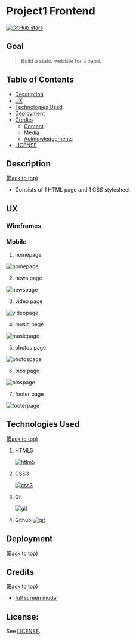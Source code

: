 # Project1 Frontend

<a href="https://github.com/DamianMcNulty/project1frontend/stargazers">
    <img src="https://img.shields.io/github/stars/DamianMcNulty/project1frontend.svg?style=social" alt="GitHub stars">
</a>

## Goal
>Build a static website for a band.

## Table of Contents
- [Description](#description)
- [UX](#ux)
- [Technologies Used](#technologies-used)
- [Deployment](#deployment)
- [Credits](#credits)
    - [Content](#content)
    - [Media](#media)
    - [Acknowledgements](#acknowledgements)
- [LICENSE](#license)

## Description
[(Back to top)](#table-of-contents)
* Consists of 1 HTML page and 1 CSS stylesheet

## UX

### Wireframes
### Mobile
1. homepage

![homepage](https://damianmcnulty.github.io/project1frontend/wireframes/balsamiq_project1frontend_mobile_wireframes/mobile/webp/project1frontend_homepage.webp)

2. news page

![newspage](https://damianmcnulty.github.io/project1frontend/wireframes/balsamiq_project1frontend_mobile_wireframes/mobile/webp/project1frontend_news.webp)

3. video page

![videopage](https://damianmcnulty.github.io/project1frontend/wireframes/balsamiq_project1frontend_mobile_wireframes/mobile/webp/project1frontend_video.webp)

4. music page

![musicpage](https://damianmcnulty.github.io/project1frontend/wireframes/balsamiq_project1frontend_mobile_wireframes/mobile/webp/project1frontend_music.webp)

5. photos page

![photospage](https://damianmcnulty.github.io/project1frontend/wireframes/balsamiq_project1frontend_mobile_wireframes/mobile/webp/project1frontend_photos.webp)

6. bios page

![biospage](https://damianmcnulty.github.io/project1frontend/wireframes/balsamiq_project1frontend_mobile_wireframes/mobile/webp/project1frontend_bios.webp)

7. footer page

![footerpage](https://damianmcnulty.github.io/project1frontend/wireframes/balsamiq_project1frontend_mobile_wireframes/mobile/webp/project1frontend_footer.webp)

## Technologies Used
[(Back to top)](#table-of-contents)
1. HTML5  

    [![htlm5](https://github.com/DamianMcNulty/my-first-website/blob/master/img/HTML5_logo_and_wordmark.svg)](https://en.wikipedia.org/wiki/HTML5) 

2. CSS3

    [![css3](https://github.com/DamianMcNulty/my-first-website/blob/master/img/CSS3_logo_and_wordmark.svg)](https://en.wikipedia.org/wiki/Cascading_Style_Sheets)  

3. Git  

    [![git](https://github.com/DamianMcNulty/my-first-website/blob/master/img/Git-logo.svg)](https://en.wikipedia.org/wiki/Git)  

1. Github
    [![git](https://github.com/DamianMcNulty/my-first-website/blob/master/img/Octicons-mark-github.svg)](https://en.wikipedia.org/wiki/GitHub) 
 
## Deployment
[(Back to top)](#table-of-contents)

## Credits
[(Back to top)](#table-of-contents)

* [full screen modal](https://medium.com/@andrejsabrickis/a-fullscreen-modal-with-fixed-header-footer-and-a-scrollable-content-1656845c8171)

## License:

See [LICENSE](LICENSE).
